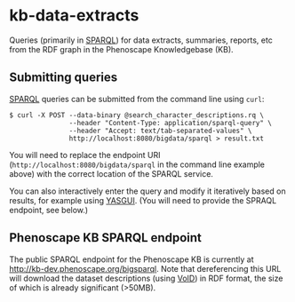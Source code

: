 # kb-data-extracts

Queries (primarily in [SPARQL]) for data extracts, summaries, reports, etc from the RDF graph in the Phenoscape Knowledgebase (KB).

## Submitting queries

[SPARQL] queries can be submitted from the command line using `curl`:


    $ curl -X POST --data-binary @search_character_descriptions.rq \
                   --header "Content-Type: application/sparql-query" \
                   --header "Accept: text/tab-separated-values" \
                   http://localhost:8080/bigdata/sparql > result.txt
  
You will need to replace the endpoint URI (`http://localhost:8080/bigdata/sparql` in the command line example above) with the correct location of the SPARQL service.

You can also interactively enter the query and modify it iteratively based on results, for example using [YASGUI]. (You will need to provide the SPRAQL endpoint, see below.)

## Phenoscape KB SPARQL endpoint

The public SPARQL endpoint for the Phenoscape KB is currently at http://kb-dev.phenoscape.org/bigsparql. Note that dereferencing this URL will download the dataset descriptions (using [VoID]) in RDF format, the size of which is already significant (>50MB).

[SPARQL]: http://www.w3.org/TR/sparql11-overview/
[VoID]: https://www.w3.org/TR/void/
[YASGUI]: http://yasgui.org/
